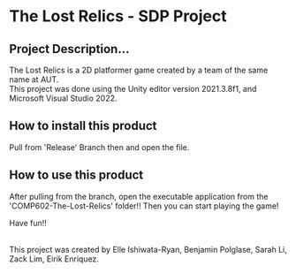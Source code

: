# The Lost Relics - SDP Project 

## Project Description...
The Lost Relics is a 2D platformer game created by a team of the same name at AUT.<br /> 
This project was done using the Unity editor version 2021.3.8f1, and Microsoft Visual Studio 2022.

## How to install this product
Pull from 'Release' Branch then and open the file.<br /> 


## How to use this product

After pulling from the branch, open the executable application from the 'COMP602-The-Lost-Relics' folder!!
Then you can start playing the game! 

Have fun!!



<br />This project was created by Elle Ishiwata-Ryan, Benjamin Polglase, Sarah Li, Zack Lim, Eirik Enriquez.
